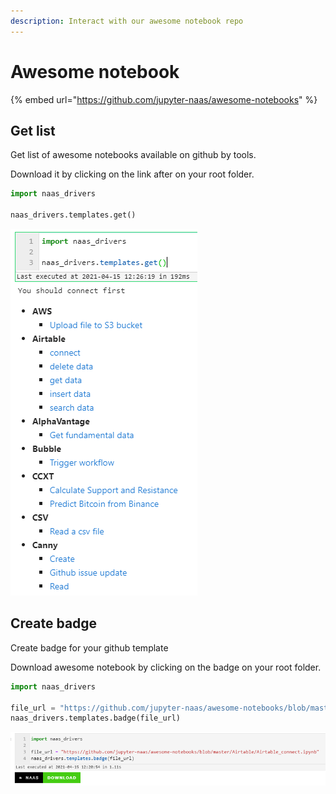 ```yaml
---
description: Interact with our awesome notebook repo
---
```


# Awesome notebook

{% embed url="https://github.com/jupyter-naas/awesome-notebooks" %}



## Get list

Get list of awesome notebooks available on github by tools.

Download it by clicking on the link after on your root folder.

```python
import naas_drivers

naas_drivers.templates.get()
```

![List of awesome-notebooks with download link](../.gitbook/assets/image.png)

## Create badge

Create badge for your github template 

Download awesome notebook by clicking on the badge on your root folder.

```python
import naas_drivers

file_url = "https://github.com/jupyter-naas/awesome-notebooks/blob/master/Airtable/Airtable_connect.ipynb"
naas_drivers.templates.badge(file_url)
```

![Badge to download awesome-notebook](../.gitbook/assets/image%20%281%29.png)

